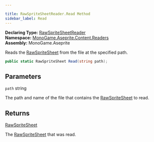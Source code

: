 ```yaml
---

title: RawSpriteSheetReader.Read Method
sidebar_label: Read
---
```

**Declaring Type:** [RawSpriteSheetReader](../)  
**Namespace:** [MonoGame.Aseprite.Content.Readers](../../)  
**Assembly:** MonoGame.Aseprite

Reads the [RawSpriteSheet](../../../../RawTypes/RawSpriteSheet/) from the file at the specified path.

```csharp
public static RawSpriteSheet Read(string path);
```

## Parameters

`path`  string

The path and name of the file that contains the [RawSpriteSheet](../../../../RawTypes/RawSpriteSheet/) to read.

## Returns

[RawSpriteSheet](../../../../RawTypes/RawSpriteSheet/)

The [RawSpriteSheet](../../../../RawTypes/RawSpriteSheet/) that was read.


